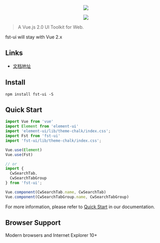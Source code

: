 <p align="center">
  <img src="http://www.cunw.com.cn/template/xinyun/skin/images/logo_03.png">
</p>

<p align="center">
  <a>
    <img src="https://travis-ci.org/ElemeFE/element.svg?branch=master">
  </a>
</p>

> A Vue.js 2.0 UI Toolkit for Web.

fst-ui will stay with Vue 2.x 

## Links
-  [文档地址](https://github.com/forestxieCode/fst-ui)

## Install
```shell
npm install fst-ui -S
```

## Quick Start
``` javascript
import Vue from 'vue'
import Element from 'element-ui'
import 'element-ui/lib/theme-chalk/index.css';
import Fst from 'fst-ui'
import 'fst-ui/lib/theme-chalk/index.css';

Vue.use(Element)
Vue.use(Fst)

// or
import { 
  CwSearchTab, 
  CwSearchTabGroup 
} from 'fst-ui';

Vue.component(CwSearchTab.name, CwSearchTab)
Vue.component(CwSearchTabGroup.name, CwSearchTabGroup)
```
For more information, please refer to [Quick Start](http://114.116.142.157:8989/#/component/quickstart) in our documentation.

## Browser Support
Modern browsers and Internet Explorer 10+

